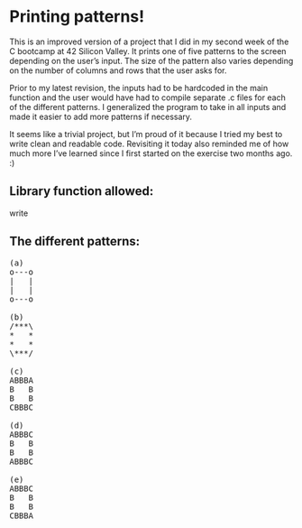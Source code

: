 # Printing patterns!

This is an improved version of a project that I did in my second week of the C bootcamp at 42 Silicon Valley. It prints one of five patterns to the screen depending on the user’s input. The size of the pattern also varies depending on the number of columns and rows that the user asks for.  

Prior to my latest revision, the inputs had to be hardcoded in the main function and the user would have had to compile separate .c files for each of the different patterns. I generalized the program to take in all inputs and made it easier to add more patterns if necessary.  

It seems like a trivial project, but I’m proud of it because I tried my best to write clean and readable code. Revisiting it today also reminded me of how much more I’ve learned since I first started on the exercise two months ago. :)

## Library function allowed:
write

## The different patterns:
<pre>
(a)
o---o  
|   |  
|   |  
o---o  

(b)
/***\  
*   *  
*   * 
\***/  

(c)
ABBBA
B   B
B   B
CBBBC

(d)
ABBBC
B   B
B   B
ABBBC

(e)
ABBBC
B   B
B   B
CBBBA
</pre>
